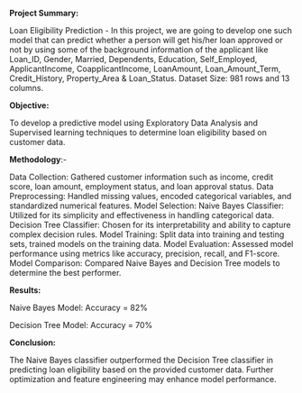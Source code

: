**Project Summary:**

Loan Eligibility Prediction - In this project, we are going to develop one such model that can predict whether a person will get his/her loan approved or not by using some of the background information of the applicant like Loan_ID, Gender, Married, Dependents, Education, Self_Employed, ApplicantIncome, CoapplicantIncome, LoanAmount, Loan_Amount_Term, Credit_History, Property_Area & Loan_Status. Dataset Size: 981 rows and 13 columns.

**Objective:** 

To develop a predictive model using Exploratory Data Analysis and Supervised learning techniques to determine loan eligibility based on customer data.

**Methodology**:-

Data Collection:
Gathered customer information such as income, credit score, loan amount, employment status, and loan approval status.
Data Preprocessing:
Handled missing values, encoded categorical variables, and standardized numerical features.
Model Selection:
Naive Bayes Classifier: Utilized for its simplicity and effectiveness in handling categorical data.
Decision Tree Classifier: Chosen for its interpretability and ability to capture complex decision rules.
Model Training: Split data into training and testing sets, trained models on the training data.
Model Evaluation: Assessed model performance using metrics like accuracy, precision, recall, and F1-score.
Model Comparison: Compared Naive Bayes and Decision Tree models to determine the best performer.

**Results:**

Naive Bayes Model: Accuracy = 82%

Decision Tree Model: Accuracy = 70%

**Conclusion:**

The Naive Bayes classifier outperformed the Decision Tree classifier in predicting loan eligibility based on the provided customer data. Further optimization and feature engineering may enhance model performance.


